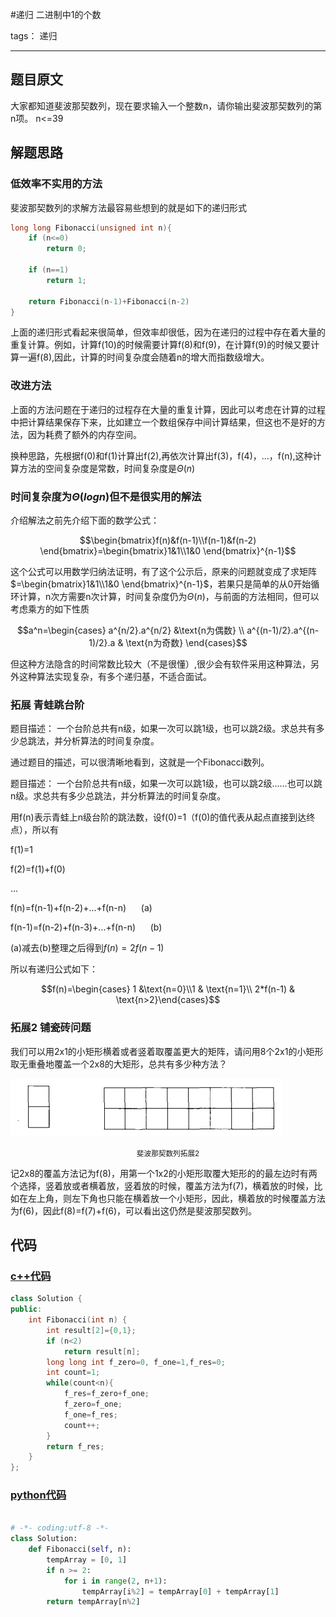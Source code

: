#递归 二进制中1的个数

tags： 递归

---

## 题目原文
大家都知道斐波那契数列，现在要求输入一个整数n，请你输出斐波那契数列的第n项。
n<=39

## 解题思路
### 低效率不实用的方法
斐波那契数列的求解方法最容易些想到的就是如下的递归形式
```c++
long long Fibonacci(unsigned int n){
    if (n<=0)
        return 0;
    
    if (n==1)
        return 1;

    return Fibonacci(n-1)+Fibonacci(n-2)
}
```
上面的递归形式看起来很简单，但效率却很低，因为在递归的过程中存在着大量的重复计算。例如，计算f(10)的时候需要计算f(8)和f(9)，在计算f(9)的时候又要计算一遍f(8),因此，计算的时间复杂度会随着n的增大而指数级增大。

### 改进方法

上面的方法问题在于递归的过程存在大量的重复计算，因此可以考虑在计算的过程中把计算结果保存下来，比如建立一个数组保存中间计算结果，但这也不是好的方法，因为耗费了额外的内存空间。

换种思路，先根据f(0)和f(1)计算出f(2),再依次计算出f(3)，f(4)，...，f(n),这种计算方法的空间复杂度是常数，时间复杂度是$\Theta(n)$


### 时间复杂度为$\Theta(logn)$但不是很实用的解法
介绍解法之前先介绍下面的数学公式：

$$\begin{bmatrix}f(n)&f(n-1)\\f(n-1)&f(n-2) \end{bmatrix}=\begin{bmatrix}1&1\\1&0 \end{bmatrix}^{n-1}$$

这个公式可以用数学归纳法证明，有了这个公示后，原来的问题就变成了求矩阵$=\begin{bmatrix}1&1\\1&0 \end{bmatrix}^{n-1}$，若果只是简单的从0开始循环计算，n次方需要n次计算，时间复杂度仍为$\Theta(n)$，与前面的方法相同，但可以考虑乘方的如下性质

$$a^n=\begin{cases} a^{n/2}.a^{n/2} &\text{n为偶数} \\ a^{(n-1)/2}.a^{(n-1)/2}.a & \text{n为奇数} \end{cases}$$

但这种方法隐含的时间常数比较大（不是很懂）,很少会有软件采用这种算法，另外这种算法实现复杂，有多个递归基，不适合面试。

### 拓展 青蛙跳台阶
题目描述： 一个台阶总共有n级，如果一次可以跳1级，也可以跳2级。求总共有多少总跳法，并分析算法的时间复杂度。

通过题目的描述，可以很清晰地看到，这就是一个Fibonacci数列。

题目描述： 一个台阶总共有n级，如果一次可以跳1级，也可以跳2级……也可以跳n级。求总共有多少总跳法，并分析算法的时间复杂度。

用f(n)表示青蛙上n级台阶的跳法数，设f(0)=1（f(0)的值代表从起点直接到达终点），所以有

f(1)=1

f(2)=f(1)+f(0)

...

f(n)=f(n-1)+f(n-2)+...+f(n-n)&nbsp; &nbsp; &nbsp; (a)

f(n-1)=f(n-2)+f(n-3)+...+f(n-n)&nbsp; &nbsp; &nbsp; (b)

(a)减去(b)整理之后得到$f(n)=2f(n-1)$

所以有递归公式如下：

$$f(n)=\begin{cases} 1 &\text{n=0}\\1 & \text{n=1}\\
2*f(n-1) & \text{n>2}\end{cases}$$

### 拓展2 铺瓷砖问题
我们可以用2x1的小矩形横着或者竖着取覆盖更大的矩阵，请问用8个2x1的小矩形取无重叠地覆盖一个2x8的大矩形，总共有多少种方法？

![斐波那契数列拓展2][1]
<center><small> 斐波那契数列拓展2</small></center>

记2x8的覆盖方法记为f(8)，用第一个1x2的小矩形取覆大矩形的的最左边时有两个选择，竖着放或者横着放，竖着放的时候，覆盖方法为f(7)，横着放的时候，比如在左上角，则左下角也只能在横着放一个小矩形，因此，横着放的时候覆盖方法为f(6)，因此f(8)=f(7)+f(6)，可以看出这仍然是斐波那契数列。



## 代码
### [c++代码](./src/cpp/二进制中1的个数.cpp)

```c++
class Solution {
public:
    int Fibonacci(int n) {
        int result[2]={0,1};
        if (n<2)
            return result[n];
        long long int f_zero=0, f_one=1,f_res=0;
        int count=1;
        while(count<n){
            f_res=f_zero+f_one;
            f_zero=f_one;
            f_one=f_res;
            count++;
        }
        return f_res;
    }
};
```

### [python代码](./src/python/二进制中1的个数.py)

```python

# -*- coding:utf-8 -*-
class Solution:
    def Fibonacci(self, n):
        tempArray = [0, 1]
        if n >= 2:
            for i in range(2, n+1):
                tempArray[i%2] = tempArray[0] + tempArray[1]
        return tempArray[n%2]
```

[1]:./img/斐波那契数列拓展2.png